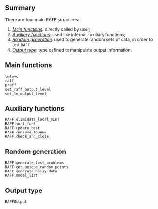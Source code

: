 ## Summary

There are four main RAFF structures: 
1. *[Main functions](@ref):* directly called by user; 
1. *[Auxiliary functions](@ref):* used like internal auxiliary functions;
1. *[Random generation](@ref):* used to generate random sets of data, in order to test `RAFF`
1. *[Output type](@ref):* type defined to manipulate output information.

## Main functions
```@docs
lmlovo
raff
praff
set_raff_output_level
set_lm_output_level
```

## Auxiliary functions
```@docs
RAFF.eliminate_local_min!
RAFF.sort_fun!
RAFF.update_best
RAFF.consume_tqueue
RAFF.check_and_close
```

## Random generation
```@docs
RAFF.generate_test_problems
RAFF.get_unique_random_points
RAFF.generate_noisy_data
RAFF.model_list
```

## Output type
```@docs
RAFFOutput
```